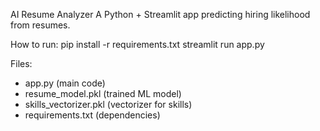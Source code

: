 AI Resume Analyzer
A Python + Streamlit app predicting hiring likelihood from resumes.

How to run:
pip install -r requirements.txt
streamlit run app.py

Files:
- app.py (main code)
- resume_model.pkl (trained ML model)
- skills_vectorizer.pkl (vectorizer for skills)
- requirements.txt (dependencies)
